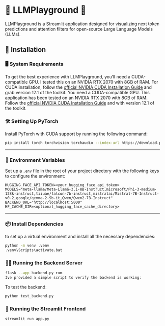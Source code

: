 # 🎡 LLMPlayground 🎡
LLMPlayground is a Streamlit application designed for visualizing next token predictions and attention filters for open-source Large Language Models (LLMs).

## 🚀 Installation

### 🖥️ System Requirements
To get the best experience with LLMPlayground, you'll need a CUDA-compatible GPU. I tested this on an NVIDIA RTX 2070 with 8GB of RAM. For CUDA installation, follow the [official NVIDIA CUDA Installation Guide](https://docs.nvidia.com/cuda/cuda-installation-guide-microsoft-windows/index.html) and grab version 12.1 of the toolkit.
You need a CUDA-compatible GPU. This application has been tested on an NVIDIA RTX 2070 with 8GB of RAM. Follow the [official NVIDIA CUDA Installation Guide](https://docs.nvidia.com/cuda/cuda-installation-guide-microsoft-windows/index.html) and with version 12.1 of the toolkit.

### 🛠️ Setting Up PyTorch
Install PyTorch with CUDA support by running the following command:
```bash
pip install torch torchvision torchaudio --index-url https://download.pytorch.org/whl/cu121
```
---
### 🔑 Environment Variables
Set up a `.env` file in the root of your project directory with the following keys to configure the environment:

```plaintext
HUGGING_FACE_API_TOKEN=<your_hugging_face_api_token>
MODELS="meta-llama/Meta-Llama-3.1-8B-Instruct,microsoft/Phi-3-medium-128k-instruct,tiiuae/falcon-7b-instruct,mistralai/Mistral-7B-Instruct-v0.2,google/gemma-2-9b-it,Qwen/Qwen2-7B-Instruct"
BACKEND_URL="http://localhost:5000"
HF_CACHE_DIR=<optional_hugging_face_cache_directory>
```
---
### 📦 Install Dependencies 
to set up a virtual environment and install all the necessary dependencies:

```bash
python -m venv .venv
.venv\Scripts\activate.bat
```

### 🧑‍💻 Running the Backend Server
```bash
flask --app backend.py run
Ive provided a simple script to verify the backend is working:
```
To test the backend:
```bash
python test_backend.py
```
### 🎨 Running the Streamlit Frontend
```bash
streamlit run app.py
```
